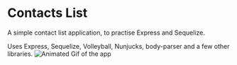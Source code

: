 # Contacts List
A simple contact list application, to practise Express and Sequelize.

Uses Express, Sequelize, Volleyball, Nunjucks, body-parser and a few other libraries.
![Animated Gif of the app](http://www.sodhi.org/images/ContactList.gif)
